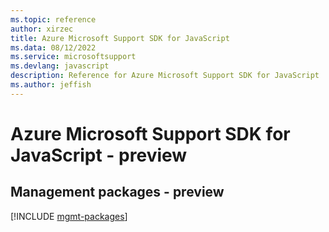 ```yaml
---
ms.topic: reference
author: xirzec
title: Azure Microsoft Support SDK for JavaScript
ms.data: 08/12/2022
ms.service: microsoftsupport
ms.devlang: javascript
description: Reference for Azure Microsoft Support SDK for JavaScript
ms.author: jeffish
---
```

# Azure Microsoft Support SDK for JavaScript - preview

## Management packages - preview
[!INCLUDE [mgmt-packages](microsoft-support-mgmt-index.md)]
